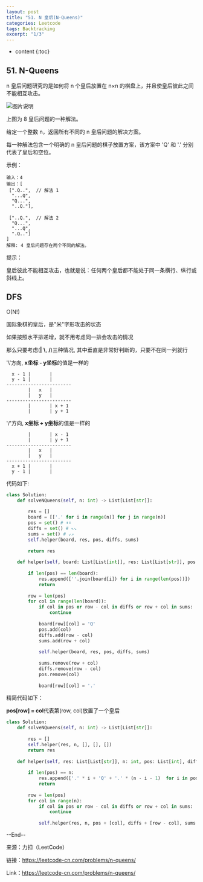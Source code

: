 ```yaml
---
layout: post
title: "51. N 皇后(N-Queens)"
categories: Leetcode
tags: Backtracking
excerpt: "1/3"
---
```


* content
{:toc}

## 51. N-Queens

n 皇后问题研究的是如何将 n 个皇后放置在 n×n 的棋盘上，并且使皇后彼此之间不能相互攻击。

![图片说明](https://geemaple.github.io/images/leetcode-algorithm-51.png)

上图为 8 皇后问题的一种解法。

给定一个整数 n，返回所有不同的 n 皇后问题的解决方案。

每一种解法包含一个明确的 n 皇后问题的棋子放置方案，该方案中 'Q' 和 '.' 分别代表了皇后和空位。


示例：

```
输入：4
输出：[
 [".Q..",  // 解法 1
  "...Q",
  "Q...",
  "..Q."],

 ["..Q.",  // 解法 2
  "Q...",
  "...Q",
  ".Q.."]
]
解释: 4 皇后问题存在两个不同的解法。
```

提示：

皇后彼此不能相互攻击，也就是说：任何两个皇后都不能处于同一条横行、纵行或斜线上。

## DFS

O(N!)

国际象棋的皇后，是"米"字形攻击的状态

如果按照水平排递增，就不用考虑同一排会攻击的情况

那么只要考虑(__|__ __\\__, __/__)三种情况, 其中垂直是非常好判断的，只要不在同一列就行

'\\'方向, **x坐标 - y坐标**的值是一样的

```
  x - 1 |       |
  y - 1 |       |       
------------------------
        |   x   |
        |   y   |
------------------------
        |       | x + 1
        |       | y + 1
```

'/'方向, **x坐标 + y坐标**的值是一样的

```
        |       | x - 1
        |       | y + 1     
------------------------
        |   x   |
        |   y   |
------------------------
  x + 1 |       |
  y - 1 |       |
```

代码如下:

```python
class Solution:
    def solveNQueens(self, n: int) -> List[List[str]]:
        
        res = []
        board = [['.' for i in range(n)] for j in range(n)]     
        pos = set() # ⬆️⬇️
        diffs = set() # ↖️↘️
        sums = set() # ↙️↗️
        self.helper(board, res, pos, diffs, sums)
        
        return res
        
    def helper(self, board: List[List[int]], res: List[List[str]], pos: List[int], diffs:List[int], sums:List[int]) -> None:
        
        if len(pos) == len(board):
            res.append([''.join(board[i]) for i in range(len(pos))])
            return
        
        row = len(pos)
        for col in range(len(board)):   
            if col in pos or row - col in diffs or row + col in sums:
                continue
            
            board[row][col] = 'Q'
            pos.add(col)
            diffs.add(row - col)
            sums.add(row + col)
            
            self.helper(board, res, pos, diffs, sums)
            
            sums.remove(row + col)
            diffs.remove(row - col)
            pos.remove(col)
            
            board[row][col] = '.'
```

精简代码如下：

**pos[row] = col**代表第(row, col)放置了一个皇后

```python
class Solution:
    def solveNQueens(self, n: int) -> List[List[str]]:
        
        res = []    
        self.helper(res, n, [], [], [])
        return res
        
    def helper(self, res: List[List[str]], n: int, pos: List[int], diffs:List[int], sums:List[int]) -> None:
        
        if len(pos) == n:
            res.append(['.' * i + 'Q' + '.' * (n - i - 1)  for i in pos])
            return
        
        row = len(pos) 
        for col in range(n):   
            if col in pos or row - col in diffs or row + col in sums:
                continue
            
            self.helper(res, n, pos + [col], diffs + [row - col], sums + [row + col])
```

--End--

来源：力扣（LeetCode）

链接：https://leetcode-cn.com/problems/n-queens/

Link：https://leetcode-cn.com/problems/n-queens/
